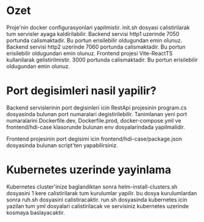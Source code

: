 # Ozet

Proje'nin docker configurasyonlari yapilmistir. init.sh dosyasi calistirilarak tum servisler ayaga kaldirilabilir.
Backend servisi http1 uzerinde 7050 portunda calismaktadir. Bu portun erisilebilir oldugundan emin olunuz.
Backend servisi http2 uzerinde 7060 portunda calismaktadir. Bu portun erisilebilir oldugundan emin olunuz.
Frontend projesi Vite-ReactTS kullanilarak gelistirilmistir. 3000 portunda calismaktadir. Bu portun erisilebilir oldugundan emin olunuz.

# Port degisimleri nasil yapilir?

Backend servislerinin port degisinleri icin RestApi projesinin program.cs dosyasinda bulunan port numaralari degistirilebilir.
Tanimlanan yeni port numaralarini Dockerfile.dev, Dockerfile.prod, docker-compose.yml ve frontend/hdi-case klasorunde bulunan env dosyalarindada yapilmalidir.

Frontend projesinin port degisimi icin frontend/hdi-case/package.json dosyasinda bulunan script'ten yapabilirsiniz.

# Kubernetes uzerinde yayinlama

Kubernetes cluster'inize baglandiktan sonra helm-install-clusters.sh dosyasini 1 kere calistirilarak tum kurulumlar yapilir.
bu dosya kurulumlardan sonra ruh.sh dosyasini calistiracaktir. run.sh dosyasinda kubernetes icin yazilan tum yml dosyalari calistirilacak ve servisiniz
kubernetes uzerinde kosmaya baslayacaktir.
